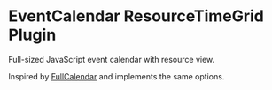 # EventCalendar ResourceTimeGrid Plugin

Full-sized JavaScript event calendar with resource view.

Inspired by [FullCalendar](https://fullcalendar.io/) and implements the same options.